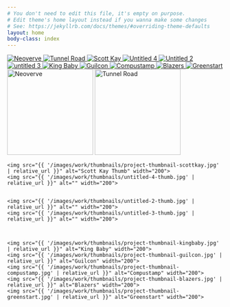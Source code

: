 ```yaml
---
# You don't need to edit this file, it's empty on purpose.
# Edit theme's home layout instead if you wanna make some changes
# See: https://jekyllrb.com/docs/themes/#overriding-theme-defaults
layout: home
body-class: index
---
```


<div id="main-hero" class="other-work-links">
    <a href="{{ '/images/work/project-neoverve.jpg' | relative_url }}" title="" data-lightbox-gallery="gallery" data-lightbox-title="" class="lightbox">
        <img src="{{ '/images/work/project-neoverve-slide.jpg' | relative_url }}" alt="Neoverve">
    </a>
    <a href="{{ '/images/work/project-tunnelroad.jpg' | relative_url }}" title="" data-lightbox-gallery="gallery" data-lightbox-title="" class="lightbox">
        <img src="{{ '/images/work/project-tunnelroad-slide.jpg' | relative_url }}" alt="Tunnel Road">
    </a>
    <a href="{{ '/images/work/project-scottkay.jpg' | relative_url }}" title="" data-lightbox-gallery="gallery" data-lightbox-title="" class="lightbox">
        <img src="{{ '/images/work/project-scottkay-thumb.jpg' | relative_url }}" alt="Scott Kay">
    </a>
    <a href="{{ '/images/work/untitled-4-copy.jpg' | relative_url }}" title="" data-lightbox-gallery="gallery" data-lightbox-title="" class="lightbox">
        <img src="{{ '/images/work/untitled-4-slide.jpg' | relative_url }}" alt="Untitled 4">
    </a>  
    <a href="{{ '/images/work/project-untitled-2.jpg' | relative_url }}" title="" data-lightbox-gallery="gallery" data-lightbox-title="" class="lightbox">
        <img src="{{ '/images/work/untitled-2-slide.jpg' | relative_url }}" alt="Untitled 2">
    </a>
    <a href="{{ '/images/work/project-untitled-3.jpg' | relative_url }}" title="" data-lightbox-gallery="gallery" data-lightbox-title="" class="lightbox">
        <img src="{{ '/images/work/untitled-3-slide.jpg' | relative_url }}" alt="untitled 3">
    </a> 
    <a href="{{ '/images/work/project-kingbaby.jpg' | relative_url }}" title="" data-lightbox-gallery="gallery" data-lightbox-title="" class="lightbox">
        <img src="{{ '/images/work/project-kingbaby-slide.jpg' | relative_url }}" alt="King Baby">
    </a>  
    <a href="{{ '/images/work/project-guilcon.jpg' | relative_url }}" title="" data-lightbox-gallery="gallery" data-lightbox-title="" class="lightbox">
        <img src="{{ '/images/work/project-guilcon-slide.jpg' | relative_url }}" alt="Guilcon">
    </a>
    <a href="{{ '/images/work/project-compustamp.jpg' | relative_url }}" title="" data-lightbox-gallery="gallery" data-lightbox-title="" class="lightbox">
        <img src="{{ '/images/work/project-compustamp-slide.jpg' | relative_url }}" alt="Compustamp">
    </a>
    <a href="{{ '/images/work/project-blazers.jpg' | relative_url }}" title="" data-lightbox-gallery="gallery" data-lightbox-title="" class="lightbox">
        <img src="{{ '/images/work/project-blazers-slide.jpg' | relative_url }}" alt="Blazers">
    </a>
    <a href="{{ '/images/work/project-greenstart-slide.jpg' | relative_url }}" title="" data-lightbox-gallery="gallery" data-lightbox-title="" class="lightbox">
        <img src="{{ '/images/work/project-greenstart-slide.jpg' | relative_url }}" alt="Greenstart">
    </a>
</div>

<div class="slider-nav">
    <img src="{{ '/images/work/thumbnails/project-thumbnail-neoverve.jpg' | relative_url }}" alt="Neoverve" width="200">
    <img src="{{ '/images/work/thumbnails/project-thumbnail-tunnelroad.jpg' | relative_url }}" alt="Tunnel Road" width="200">

    <img src="{{ '/images/work/thumbnails/project-thumbnail-scottkay.jpg' | relative_url }}" alt="Scott Kay Thumb" width="200">
    <img src="{{ '/images/work/thumbnails/untitled-4-thumb.jpg' | relative_url }}" alt="" width="200">

 
    <img src="{{ '/images/work/thumbnails/untitled-2-thumb.jpg' | relative_url }}" alt="" width="200">
    <img src="{{ '/images/work/thumbnails/untitled-3-thumb.jpg' | relative_url }}" alt="" width="200">

  
    
    <img src="{{ '/images/work/thumbnails/project-thumbnail-kingbaby.jpg' | relative_url }}" alt="King Baby" width="200">
    <img src="{{ '/images/work/thumbnails/project-thumbnail-guilcon.jpg' | relative_url }}" alt="Guilcon" width="200">
    <img src="{{ '/images/work/thumbnails/project-thumbnail-compustamp.jpg' | relative_url }}" alt="Compustamp" width="200">
    <img src="{{ '/images/work/thumbnails/project-thumbnail-blazers.jpg' | relative_url }}" alt="Blazers" width="200">
    <img src="{{ '/images/work/thumbnails/project-thumbnail-greenstart.jpg' | relative_url }}" alt="Greenstart" width="200"> 
  
</div>

<script>



</script>